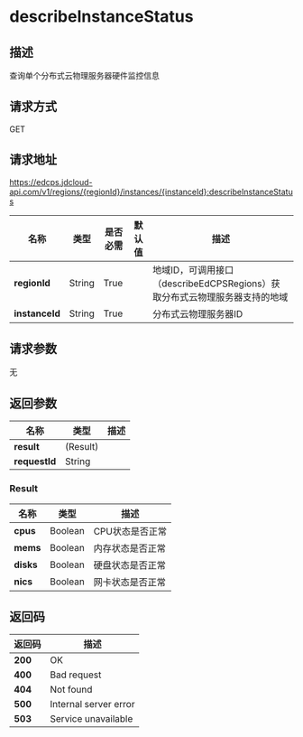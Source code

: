 # describeInstanceStatus


## 描述
查询单个分布式云物理服务器硬件监控信息

## 请求方式
GET

## 请求地址
https://edcps.jdcloud-api.com/v1/regions/{regionId}/instances/{instanceId}:describeInstanceStatus

|名称|类型|是否必需|默认值|描述|
|---|---|---|---|---|
|**regionId**|String|True| |地域ID，可调用接口（describeEdCPSRegions）获取分布式云物理服务器支持的地域|
|**instanceId**|String|True| |分布式云物理服务器ID|

## 请求参数
无


## 返回参数
|名称|类型|描述|
|---|---|---|
|**result**|(Result)| |
|**requestId**|String| |

### <a name="Result">Result</a>
|名称|类型|描述|
|---|---|---|
|**cpus**|Boolean|CPU状态是否正常|
|**mems**|Boolean|内存状态是否正常|
|**disks**|Boolean|硬盘状态是否正常|
|**nics**|Boolean|网卡状态是否正常|

## 返回码
|返回码|描述|
|---|---|
|**200**|OK|
|**400**|Bad request|
|**404**|Not found|
|**500**|Internal server error|
|**503**|Service unavailable|
